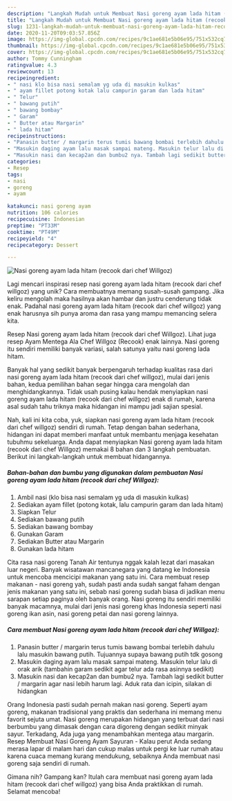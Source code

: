 ```yaml
---
description: "Langkah Mudah untuk Membuat Nasi goreng ayam lada hitam (recook dari chef Willgoz), Bikin Ngiler"
title: "Langkah Mudah untuk Membuat Nasi goreng ayam lada hitam (recook dari chef Willgoz), Bikin Ngiler"
slug: 1231-langkah-mudah-untuk-membuat-nasi-goreng-ayam-lada-hitam-recook-dari-chef-willgoz-bikin-ngiler
date: 2020-11-20T09:03:57.856Z
image: https://img-global.cpcdn.com/recipes/9c1ae681e5b06e95/751x532cq70/nasi-goreng-ayam-lada-hitam-recook-dari-chef-willgoz-foto-resep-utama.jpg
thumbnail: https://img-global.cpcdn.com/recipes/9c1ae681e5b06e95/751x532cq70/nasi-goreng-ayam-lada-hitam-recook-dari-chef-willgoz-foto-resep-utama.jpg
cover: https://img-global.cpcdn.com/recipes/9c1ae681e5b06e95/751x532cq70/nasi-goreng-ayam-lada-hitam-recook-dari-chef-willgoz-foto-resep-utama.jpg
author: Tommy Cunningham
ratingvalue: 4.3
reviewcount: 13
recipeingredient:
- " nasi klo bisa nasi semalam yg uda di masukin kulkas"
- " ayam fillet potong kotak lalu campurin garam dan lada hitam"
- " Telur"
- " bawang putih"
- " bawang bombay"
- " Garam"
- " Butter atau Margarin"
- " lada hitam"
recipeinstructions:
- "Panasin butter / margarin terus tumis bawang bombai terlebih dahulu lalu masukin bawang putih. Tujuannya supaya bawang putih tdk gosong"
- "Masukin daging ayam lalu masak sampai mateng. Masukin telur lalu di orak arik (tambahin garam sedikit agar telur ada rasa asinnya sedikit)"
- "Masukin nasi dan kecap2an dan bumbu2 nya. Tambah lagi sedikit butter / margarin agar nasi lebih harum lagi. Aduk rata dan icipin, silakan di hidangkan"
categories:
- Resep
tags:
- nasi
- goreng
- ayam

katakunci: nasi goreng ayam 
nutrition: 106 calories
recipecuisine: Indonesian
preptime: "PT33M"
cooktime: "PT49M"
recipeyield: "4"
recipecategory: Dessert

---
```



![Nasi goreng ayam lada hitam (recook dari chef Willgoz)](https://img-global.cpcdn.com/recipes/9c1ae681e5b06e95/751x532cq70/nasi-goreng-ayam-lada-hitam-recook-dari-chef-willgoz-foto-resep-utama.jpg)

Lagi mencari inspirasi resep nasi goreng ayam lada hitam (recook dari chef willgoz) yang unik? Cara membuatnya memang susah-susah gampang. Jika keliru mengolah maka hasilnya akan hambar dan justru cenderung tidak enak. Padahal nasi goreng ayam lada hitam (recook dari chef willgoz) yang enak harusnya sih punya aroma dan rasa yang mampu memancing selera kita.

Resep Nasi goreng ayam lada hitam (recook dari chef Willgoz). Lihat juga resep Ayam Mentega Ala Chef Willgoz (Recook) enak lainnya. Nasi goreng itu sendiri memiliki banyak variasi, salah satunya yaitu nasi goreng lada hitam.

Banyak hal yang sedikit banyak berpengaruh terhadap kualitas rasa dari nasi goreng ayam lada hitam (recook dari chef willgoz), mulai dari jenis bahan, kedua pemilihan bahan segar hingga cara mengolah dan menghidangkannya. Tidak usah pusing kalau hendak menyiapkan nasi goreng ayam lada hitam (recook dari chef willgoz) enak di rumah, karena asal sudah tahu triknya maka hidangan ini mampu jadi sajian spesial.


Nah, kali ini kita coba, yuk, siapkan nasi goreng ayam lada hitam (recook dari chef willgoz) sendiri di rumah. Tetap dengan bahan sederhana, hidangan ini dapat memberi manfaat untuk membantu menjaga kesehatan tubuhmu sekeluarga. Anda dapat menyiapkan Nasi goreng ayam lada hitam (recook dari chef Willgoz) memakai 8 bahan dan 3 langkah pembuatan. Berikut ini langkah-langkah untuk membuat hidangannya.

<!--inarticleads1-->

##### Bahan-bahan dan bumbu yang digunakan dalam pembuatan Nasi goreng ayam lada hitam (recook dari chef Willgoz):

1. Ambil  nasi (klo bisa nasi semalam yg uda di masukin kulkas)
1. Sediakan  ayam fillet (potong kotak, lalu campurin garam dan lada hitam)
1. Siapkan  Telur
1. Sediakan  bawang putih
1. Sediakan  bawang bombay
1. Gunakan  Garam
1. Sediakan  Butter atau Margarin
1. Gunakan  lada hitam


Cita rasa nasi goreng Tanah Air tentunya nggak kalah lezat dari masakan luar negeri. Banyak wisatawan mancanegara yang datang ke Indonesia untuk mencoba mencicipi makanan yang satu ini. Cara membuat resep makanan - nasi goreng yah, sudah pasti anda sudah sangat faham dengan jenis makanan yang satu ini, sebab nasi goreng sudah biasa di jadikan menu sarapan setiap paginya oleh banyak orang. Nasi goreng itu sendiri memiliki banyak macamnya, mulai dari jenis nasi goreng khas Indonesia seperti nasi goreng ikan asin, nasi goreng petai dan nasi goreng lainnya. 

<!--inarticleads2-->

##### Cara membuat Nasi goreng ayam lada hitam (recook dari chef Willgoz):

1. Panasin butter / margarin terus tumis bawang bombai terlebih dahulu lalu masukin bawang putih. Tujuannya supaya bawang putih tdk gosong
1. Masukin daging ayam lalu masak sampai mateng. Masukin telur lalu di orak arik (tambahin garam sedikit agar telur ada rasa asinnya sedikit)
1. Masukin nasi dan kecap2an dan bumbu2 nya. Tambah lagi sedikit butter / margarin agar nasi lebih harum lagi. Aduk rata dan icipin, silakan di hidangkan


Orang Indonesia pasti sudah pernah makan nasi goreng. Seperti ayam goreng, makanan tradisional yang praktis dan sederhana ini memang menu favorit sejuta umat. Nasi goreng merupakan hidangan yang terbuat dari nasi berbumbu yang dimasak dengan cara digoreng dengan sedikit minyak sayur. Terkadang, Ada juga yang menambahkan mentega atau margarin. Resep Membuat Nasi Goreng Ayam Sayuran - Kalau perut Anda sedang merasa lapar di malam hari dan cukup malas untuk pergi ke luar rumah atau karena cuaca memang kurang mendukung, sebaiknya Anda membuat nasi goreng saja sendiri di rumah. 

Gimana nih? Gampang kan? Itulah cara membuat nasi goreng ayam lada hitam (recook dari chef willgoz) yang bisa Anda praktikkan di rumah. Selamat mencoba!
